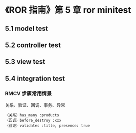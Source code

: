 # 《ROR 指南》第 5 章 ror minitest
## 5.1 model test
## 5.2 controller test
## 5.3 view test
## 5.4 integration test


### RMCV 步骤常用情景
关系、验证、回调、事务、异常
```
（关系）has_many :products
（回调）before_destroy :xxx
（验证）validates :title, presence: true
```